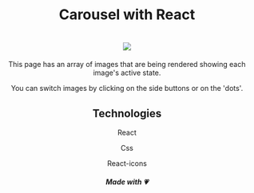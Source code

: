 <h1 align="center">Carousel with React</h1>

<h1 align="center"><img src="https://ik.imagekit.io/cnbmdh4b9w/ezgif.com-gif-maker_wcm_nHql9.gif?ik-sdk-version=javascript-1.4.3&updatedAt=1661216564467"
/></h1>


<section align="center">

<p>This page has an array of images that are being rendered showing each image's active state.
</p>
<p>You can switch images by clicking on the side buttons or on the 'dots'.</p>


<h2>Technologies</h2>
<p>React</p> 
<p>Css</p>
<p>React-icons</p>
<h5 align="center">Made with 💗</h5>
</section>


